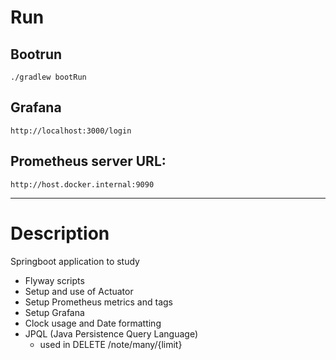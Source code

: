 # Run

## Bootrun
```
./gradlew bootRun
```

## Grafana
```
http://localhost:3000/login
```

## Prometheus server URL: 
```
http://host.docker.internal:9090
```

---

# Description

Springboot application to study

- Flyway scripts
- Setup and use of Actuator
- Setup Prometheus metrics and tags
- Setup Grafana
- Clock usage and Date formatting
- JPQL (Java Persistence Query Language)
  - used in DELETE /note/many/{limit}
